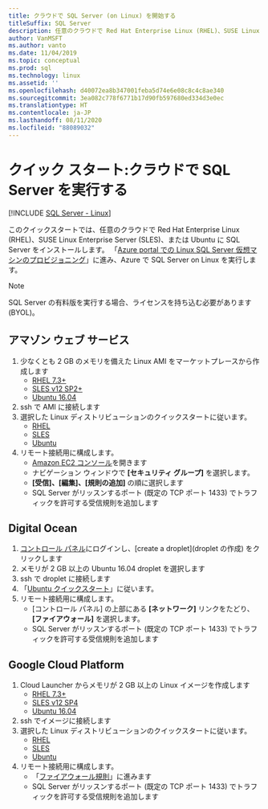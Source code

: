 ```yaml
---
title: クラウドで SQL Server (on Linux) を開始する
titleSuffix: SQL Server
description: 任意のクラウドで Red Hat Enterprise Linux (RHEL)、SUSE Linux Enterprise Server (SLES)、または Ubuntu に SQL Server をインストールする方法について説明します。
author: VanMSFT
ms.author: vanto
ms.date: 11/04/2019
ms.topic: conceptual
ms.prod: sql
ms.technology: linux
ms.assetid: ''
ms.openlocfilehash: d40072ea8b347001feba5d74e6e08c8c4c8ae340
ms.sourcegitcommit: 3ea082c778f6771b17d90fb597680ed334d3e0ec
ms.translationtype: HT
ms.contentlocale: ja-JP
ms.lasthandoff: 08/11/2020
ms.locfileid: "88089032"
---
```

# <a name="quickstart-run-sql-server-in-the-cloud"></a>クイック スタート:クラウドで SQL Server を実行する
[!INCLUDE [SQL Server - Linux](../includes/applies-to-version/sql-linux.md)]

このクイックスタートでは、任意のクラウドで Red Hat Enterprise Linux (RHEL)、SUSE Linux Enterprise Server (SLES)、または Ubuntu に SQL Server をインストールします。 「[Azure portal での Linux SQL Server 仮想マシンのプロビジョニング](https://docs.microsoft.com/azure/virtual-machines/linux/sql/provision-sql-server-linux-virtual-machine?toc=/sql/toc/toc.json)」に進み、Azure で SQL Server on Linux を実行します。

> [!NOTE]
> SQL Server の有料版を実行する場合、ライセンスを持ち込む必要があります (BYOL)。

## <a name="amazon-web-services"></a>アマゾン ウェブ サービス
1.  少なくとも 2 GB のメモリを備えた Linux AMI をマーケットプレースから作成します 
    * [RHEL 7.3+](https://aws.amazon.com/marketplace/pp/B00KWBZVK6)
    * [SLES v12 SP2+](https://aws.amazon.com/marketplace/pp/B00PMM99PI)
    * [Ubuntu 16.04](https://aws.amazon.com/marketplace/pp/B01JBL2M0O)
1.  ssh で AMI に接続します
1.  選択した Linux ディストリビューションのクイックスタートに従います。 
    * [RHEL](quickstart-install-connect-red-hat.md)
    * [SLES](quickstart-install-connect-suse.md)
    * [Ubuntu](quickstart-install-connect-ubuntu.md)
1.  リモート接続用に構成します。 
    * [Amazon EC2 コンソール]( https://console.aws.amazon.com/ec2/)を開きます
    * ナビゲーション ウィンドウで **[セキュリティ グループ]** を選択します。 
    * **[受信]、[編集]、[規則の追加]** の順に選択します
    * SQL Server がリッスンするポート (既定の TCP ポート 1433) でトラフィックを許可する受信規則を追加します

    
## <a name="digital-ocean"></a>Digital Ocean
1. [コントロール パネル](https://cloud.digitalocean.com/login)にログインし、[create a droplet]\(droplet の作成\) をクリックします
1. メモリが 2 GB 以上の Ubuntu 16.04 droplet を選択します
1. ssh で droplet に接続します
1. 「[Ubuntu クイックスタート](quickstart-install-connect-ubuntu.md)」に従います。
1. リモート接続用に構成します。
    * [コントロール パネル] の上部にある **[ネットワーク]** リンクをたどり、 **[ファイアウォール]** を選択します。
    * SQL Server がリッスンするポート (既定の TCP ポート 1433) でトラフィックを許可する受信規則を追加します
    
## <a name="google-cloud-platform"></a>Google Cloud Platform
1.  Cloud Launcher からメモリが 2 GB 以上の Linux イメージを作成します 
    * [RHEL 7.3+](https://console.cloud.google.com/launcher/details/rhel-cloud/rhel-7)
    * [SLES v12 SP4](https://console.cloud.google.com/launcher/details/suse-cloud/sles-12)
    * [Ubuntu 16.04](https://console.cloud.google.com/launcher/details/ubuntu-os-cloud/ubuntu-xenial)
1.  ssh でイメージに接続します
1.  選択した Linux ディストリビューションのクイックスタートに従います。 
    * [RHEL](quickstart-install-connect-red-hat.md)
    * [SLES](quickstart-install-connect-suse.md)
    * [Ubuntu](quickstart-install-connect-ubuntu.md)
1.  リモート接続用に構成します。 
    * 「[ファイアウォール規則](https://console.cloud.google.com/networking/firewalls)」に進みます
    * SQL Server がリッスンするポート (既定の TCP ポート 1433) でトラフィックを許可する受信規則を追加します
